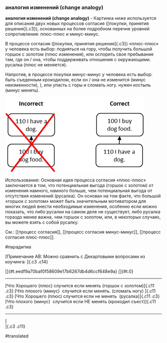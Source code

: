 ### аналогия изменений (change analogy)

**аналогия изменений (change analogy)** - Картинка ниже используется для описания двух новых процессов согласия ([покупки, принятия решения]{.c3}), основанных на более подробном перечне уровней сопротивления: плюс-плюс и минус-минус.

В процессе согласия ([покупки, принятия решения]{.c3}) «плюс-плюс» у человека есть выбор: подняться на гору, чтобы получить большой горшок с золотом (плюс изменения), или оспорить свое пребывание там, где он / она, чтобы поддерживать отношения с окружающими. русалка (плюс не меняется).

Напротив, в процессе покупки минус-минус у человека есть выбор: быть съеденным крокодилом, если он / она не изменится (минус неизменности), ), или упасть с горы и сломать ногу. нужен костыль (минус менять).

![](images/image22.png)

Использование: Основная идея процесса согласия «плюс-плюс» заключается в том, что потенциальная выгода (горшок с золотом) от изменения намного, намного больше, чем потенциальная выгода от отсутствия изменений (русалка). Он основан на том факте, что большой «горшок с золотом» может быть значительным мотиватором для многих людей внести необходимые изменения, особенно если можно показать, что либо русалки на самом деле не существует, либо русалка гораздо менее важна, чем горшок с золотом, или, в некоторых случаях, вы можете взять с собой русалку.

См.: [[процесс согласия]], [[процесс согласия минус-минус]], [[процесс согласия плюс-плюс]].

#парадигма

[Примечание АВ: Можно сравнить с Декартовыми вопросами из коучинга: ]{.c3 .c14}

[]{#t.eedf9a70baf0f58609e17b6267db4d6ccf648e9a} []{#t.0}

  ------------------------------------------------------------------------- ---------------------------------------------------------------------------
  [Что Хорошего (плюс) случится если менять (горшок с золотом)]{.c11 .c3}   [Что плохого (минус)  случится если менять. (сломать ногу) ]{.c11 .c3}
  [Что Хорошего (плюс) случится если не менять  (русалка)]{.c11 .c3}        [Что плохого (минус)  случится если НЕ менять (крокодил съест)]{.c11 .c3}
  ------------------------------------------------------------------------- ---------------------------------------------------------------------------

[\
]{.c3 .c11}

#translated
